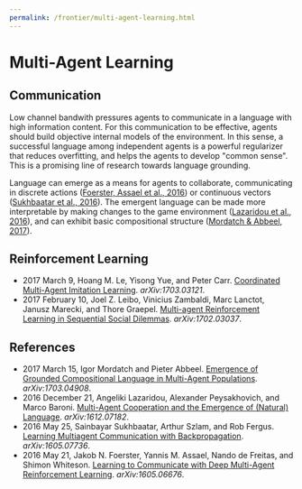 ```yaml
---
permalink: /frontier/multi-agent-learning.html
---
```

# Multi-Agent Learning

## Communication

Low channel bandwith pressures agents to communicate in a language with high information content. For this communication to be effective, agents should build objective internal models of the environment. In this sense, a successful language among independent agents is a powerful regularizer that reduces overfitting, and helps the agents to develop "common sense". This is a promising line of research towards language grounding.

Language can emerge as a means for agents to collaborate, communicating in discrete actions ([Foerster, Assael et al., 2016](https://arxiv.org/abs/1605.06676)) or continuous vectors ([Sukhbaatar et al., 2016](https://arxiv.org/abs/1605.07736)). The emergent language can be made more interpretable by making changes to the game environment ([Lazaridou et al., 2016](https://arxiv.org/abs/1612.07182)), and can exhibit basic compositional structure ([Mordatch & Abbeel, 2017](https://arxiv.org/abs/1703.04908)).

## Reinforcement Learning

* 2017 March 9, Hoang M. Le, Yisong Yue, and Peter Carr. [Coordinated Multi-Agent Imitation Learning](https://arxiv.org/abs/1703.03121). *arXiv:1703.03121*.
* 2017 February 10, Joel Z. Leibo, Vinicius Zambaldi, Marc Lanctot, Janusz Marecki, and Thore Graepel. [Multi-agent Reinforcement Learning in Sequential Social Dilemmas](https://arxiv.org/abs/1702.03037). *arXiv:1702.03037*.

## References

* 2017 March 15, Igor Mordatch and Pieter Abbeel. [Emergence of Grounded Compositional Language in Multi-Agent Populations](https://arxiv.org/abs/1703.04908). *arXiv:1703.04908*.
* 2016 December 21, Angeliki Lazaridou, Alexander Peysakhovich, and Marco Baroni. [Multi-Agent Cooperation and the Emergence of (Natural) Language](https://arxiv.org/abs/1612.07182). *arXiv:1612.07182*.
* 2016 May 25, Sainbayar Sukhbaatar, Arthur Szlam, and Rob Fergus. [Learning Multiagent Communication with Backpropagation](https://arxiv.org/abs/1605.07736). *arXiv:1605.07736*.
* 2016 May 21, Jakob N. Foerster, Yannis M. Assael, Nando de Freitas, and Shimon Whiteson. [Learning to Communicate with Deep Multi-Agent Reinforcement Learning](https://arxiv.org/abs/1605.06676). *arXiv:1605.06676*.
